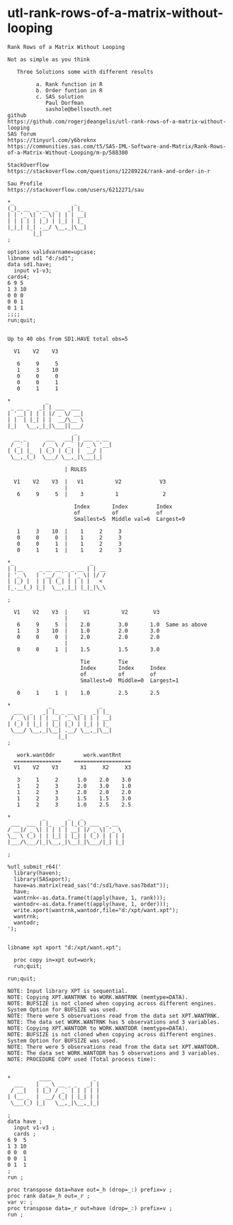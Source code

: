 # utl-rank-rows-of-a-matrix-without-looping
    Rank Rows of a Matrix Without Looping                
                                                         
    Not as simple as you think                           
                                                         
       Three Solutions some with different results       
                                                         
             a. Rank function in R                       
             b. Order funtion in R                       
             c. SAS solution                             
                Paul Dorfman                             
                sashole@bellsouth.net                                                                                                       
    github            
    https://github.com/rogerjdeangelis/utl-rank-rows-of-a-matrix-without-looping                                                                                                                               
    SAS forum                                                                                                                       
    https://tinyurl.com/y6breknx                                                                                                    
    https://communities.sas.com/t5/SAS-IML-Software-and-Matrix/Rank-Rows-of-a-Matrix-Without-Looping/m-p/588380                     
                                                                                                                                    
    StackOverflow                                                                                                                   
    https://stackoverflow.com/questions/12289224/rank-and-order-in-r                                                                
                                                                                                                                    
    Sau Profile                                                                                                                     
    https://stackoverflow.com/users/6212271/sau                                                                                     
                                                                                                                                    
    *_                   _                                                                                                          
    (_)_ __  _ __  _   _| |_                                                                                                        
    | | '_ \| '_ \| | | | __|                                                                                                       
    | | | | | |_) | |_| | |_                                                                                                        
    |_|_| |_| .__/ \__,_|\__|                                                                                                       
            |_|                                                                                                                     
    ;                                                                                                                               
                                                                                                                                    
    options validvarname=upcase;                                                                                                    
    libname sd1 "d:/sd1";                                                                                                           
    data sd1.have;                                                                                                                  
      input v1-v3;                                                                                                                  
    cards4;                                                                                                                         
    6 9 5                                                                                                                           
    1 3 10                                                                                                                          
    0 0 0                                                                                                                           
    0 0 1                                                                                                                           
    0 1 1                                                                                                                           
    ;;;;                                                                                                                            
    run;quit;                                                                                                                       
                                                                                                                                    
                                                                                                                                    
    Up to 40 obs from SD1.HAVE total obs=5                                                                                          
                                                                                                                                    
      V1    V2    V3                                                                                                                
                                                                                                                                    
       6     9     5                                                                                                                
       1     3    10                                                                                                                
       0     0     0                                                                                                                
       0     0     1                                                                                                                
       0     1     1                                                                                                                
                                                                                                                                    
    *           _                                                                                                                   
     _ __ _   _| | ___  ___                                                                                                         
    | '__| | | | |/ _ \/ __|                                                                                                        
    | |  | |_| | |  __/\__ \                                                                                                        
    |_|   \__,_|_|\___||___/                                                                                                        
                         _                                                                                                          
      __ _      ___   __| | ___ _ __                                                                                                
     / _` |    / _ \ / _` |/ _ \ '__|                                                                                               
    | (_| |_  | (_) | (_| |  __/ |                                                                                                  
     \__,_(_)  \___/ \__,_|\___|_|                                                                                                  
                                                                                                                                    
                      | RULES                                                                                                       
                                                                                                                                    
      V1    V2    V3  |   V1          V2            V3                                                                              
                      |                                                                                                             
       6     9     5  |    3          1              2                                                                              
                                                                                                                                    
                         Index       Index         Index                                                                            
                         of          of            of                                                                               
                         Smallest=5  Middle val=6  Largest=9                                                                        
                                                                                                                                    
       1     3    10  |    1     2     3                                                                                            
       0     0     0  |    1     2     3                                                                                            
       0     0     1  |    1     2     3                                                                                            
       0     1     1  |    1     2     3                                                                                            
                                                                                                                                    
    *_                        _                                                                                                     
    | |__     _ __ __ _ _ __ | | __                                                                                                 
    | '_ \   | '__/ _` | '_ \| |/ /                                                                                                 
    | |_) |  | | | (_| | | | |   <                                                                                                  
    |_.__(_) |_|  \__,_|_| |_|_|\_\                                                                                                 
                                                                                                                                    
    ;                                                                                                                               
                                                                                                                                    
      V1    V2    V3  |     V1          V2        V3                                                                                
                      |                                                                                                             
       6     9     5  |    2.0         3.0       1.0  Same as above                                                                 
       1     3    10  |    1.0         2.0       3.0                                                                                
       0     0     0  |    2.0         2.0       2.0                                                                                
                      |                                                                                                             
       0     0     1  |    1.5         1.5       3.0                                                                                
                                                                                                                                    
                           Tie         Tie                                                                                          
                           Index       Index     Index                                                                              
                           of          of        of                                                                                 
                           Smallest=0  Middle=0  Largest=1                                                                          
                                                                                                                                    
       0     1     1  |    1.0         2.5       2.5                                                                                
                                                                                                                                    
    *            _               _                                                                                                  
      ___  _   _| |_ _ __  _   _| |_                                                                                                
     / _ \| | | | __| '_ \| | | | __|                                                                                               
    | (_) | |_| | |_| |_) | |_| | |_                                                                                                
     \___/ \__,_|\__| .__/ \__,_|\__|                                                                                               
                    |_|                                                                                                             
    ;                                                                                                                               
                                                                                                                                    
       work.wantOdr         work.wantRnt                                                                                            
      ===============    ==================                                                                                         
      V1    V2    V3       X1     X2     X3                                                                                         
                                                                                                                                    
       3     1     2      1.0    2.0    3.0                                                                                         
       1     2     3      2.0    3.0    1.0                                                                                         
       1     2     3      2.0    2.0    2.0                                                                                         
       1     2     3      1.5    1.5    3.0                                                                                         
       1     2     3      1.0    2.5    2.5                                                                                         
                                                                                                                                    
    *          _       _   _                                                                                                        
     ___  ___ | |_   _| |_(_) ___  _ __                                                                                             
    / __|/ _ \| | | | | __| |/ _ \| '_ \                                                                                            
    \__ \ (_) | | |_| | |_| | (_) | | | |                                                                                           
    |___/\___/|_|\__,_|\__|_|\___/|_| |_|                                                                                           
                                                                                                                                    
    ;                                                                                                                               
                                                                                                                                    
    %utl_submit_r64('                                                                                                               
      library(haven);                                                                                                               
      library(SASxport);                                                                                                            
      have=as.matrix(read_sas("d:/sd1/have.sas7bdat"));                                                                             
      have;                                                                                                                         
      wantrnk<-as.data.frame(t(apply(have, 1, rank)));                                                                              
      wantodr<-as.data.frame(t(apply(have, 1, order)));                                                                             
      write.xport(wantrnk,wantodr,file="d:/xpt/want.xpt");                                                                          
      wantrnk;                                                                                                                      
      wantodr;                                                                                                                      
    ');                                                                                                                             
                                                                                                                                    
                                                                                                                                    
    libname xpt xport "d:/xpt/want.xpt";                                                                                            
                                                                                                                                    
      proc copy in=xpt out=work;                                                                                                    
      run;quit;                                                                                                                     
                                                                                                                                    
    run;quit;                                                                                                                       
                                                                                                                                    
    NOTE: Input library XPT is sequential.                                                                                          
    NOTE: Copying XPT.WANTRNK to WORK.WANTRNK (memtype=DATA).                                                                       
    NOTE: BUFSIZE is not cloned when copying across different engines. System Option for BUFSIZE was used.                          
    NOTE: There were 5 observations read from the data set XPT.WANTRNK.                                                             
    NOTE: The data set WORK.WANTRNK has 5 observations and 3 variables.                                                             
    NOTE: Copying XPT.WANTODR to WORK.WANTODR (memtype=DATA).                                                                       
    NOTE: BUFSIZE is not cloned when copying across different engines. System Option for BUFSIZE was used.                          
    NOTE: There were 5 observations read from the data set XPT.WANTODR.                                                             
    NOTE: The data set WORK.WANTODR has 5 observations and 3 variables.                                                             
    NOTE: PROCEDURE COPY used (Total process time):      
    
    
    *         ____             _                            
      ___    |  _ \ __ _ _   _| |                           
     / __|   | |_) / _` | | | | |                           
    | (__ _  |  __/ (_| | |_| | |                           
     \___(_) |_|   \__,_|\__,_|_|                           
                                                            
    ;                                                       
    data have ;                                             
      input v1-v3 ;                                         
      cards ;                                               
    6 9  5                                                  
    1 3 10                                                  
    0 0  0                                                  
    0 0  1                                                  
    0 1  1                                                  
    ;                                                       
    run ;                                                   
                                                            
    proc transpose data=have out=_h (drop=_:) prefix=v ;    
    proc rank data=_h out=_r ;                              
    var v: ;                                                
    proc transpose data=_r out=have (drop=_:) prefix=v ;    
    run ;                                                   

                                                                                                                                    
                                                                                                                                    
                                                                                                                                    
